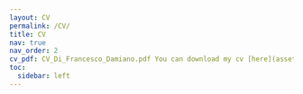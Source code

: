 ```yaml
---
layout: CV
permalink: /CV/
title: CV
nav: true
nav_order: 2
cv_pdf: CV_Di_Francesco_Damiano.pdf You can download my cv [here](assets/pdf/CV_Di_Francesco_Damiano.pdf).
toc:
  sidebar: left
---
```

